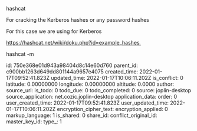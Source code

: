 hashcat

For cracking the Kerberos hashes or any password hashes

For this case we are using for Kerberos

https://hashcat.net/wiki/doku.php?id=example_hashes 

hashcat -m

id: 750e368e01d943a98404d8c14e60d760
parent_id: c900bb1263d649dd801144a9657e4075
created_time: 2022-01-17T09:52:41.823Z
updated_time: 2022-01-17T10:06:11.202Z
is_conflict: 0
latitude: 0.00000000
longitude: 0.00000000
altitude: 0.0000
author: 
source_url: 
is_todo: 0
todo_due: 0
todo_completed: 0
source: joplin-desktop
source_application: net.cozic.joplin-desktop
application_data: 
order: 0
user_created_time: 2022-01-17T09:52:41.823Z
user_updated_time: 2022-01-17T10:06:11.202Z
encryption_cipher_text: 
encryption_applied: 0
markup_language: 1
is_shared: 0
share_id: 
conflict_original_id: 
master_key_id: 
type_: 1